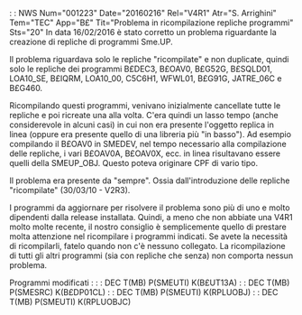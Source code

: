  :  : NWS Num="001223" Date="20160216" Rel="V4R1" Atr="S. Arrighini" Tem="TEC" App="B£" Tit="Problema in ricompilazione repliche programmi" Sts="20"
In data 16/02/2016 è stato corretto un problema riguardante la creazione di repliche di programmi Sme.UP.

Il problema riguardava solo le repliche "ricompilate" e non duplicate, quindi solo le repliche dei
programmi B£DEC3, B£OAV0, B£G52G, B£SQLD01, LOA10_SE, B£IQRM, LOA10_00, C5C6H1, WFWL01, B£G91G, JATRE_06C e B£G460.

Ricompilando questi programmi, venivano inizialmente cancellate tutte le repliche e poi ricreate una alla volta.
C'era quindi un lasso tempo (anche considerevole in alcuni casi) in cui non era presente l'oggetto
replica in linea (oppure era presente quello di una libreria più "in basso").
Ad esempio compilando il B£OAV0 in SMEDEV, nel tempo necessario alla compilazione delle repliche, i vari B£OAV0A, B£OAV0X, ecc. in linea risultavano essere quelli della SMEUP_OBJ.
Questo poteva originare CPF di vario tipo.

Il problema era presente da "sempre". Ossia dall'introduzione delle repliche "ricompilate" (30/03/10 - V2R3).

I programmi da aggiornare per risolvere il problema sono più di uno e molto dipendenti dalla release installata.
Quindi, a meno che non abbiate una V4R1 molto molte recente, il nostro consiglio è semplicemente quello di prestare molta attenzione nel ricompilare i programmi indicati. Se avete la necessità di ricompilarli, fatelo quando non c'è nessuno collegato.
La ricompilazione di tutti gli altri programmi (sia con repliche che senza) non comporta nessun problema.

Programmi modificati : 
 :  : DEC T(MB) P(SMEUTI) K(B£UT13A)
 :  : DEC T(MB) P(SMESRC) K(B£DP01CL)
 :  : DEC T(MB) P(SMEUTI) K(RPLUOBJ)
 :  : DEC T(MB) P(SMEUTI) K(RPLUOBJC)

